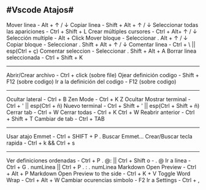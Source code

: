 #Vscode Atajos#
---
Mover linea - Alt + ↑ / ↓
Copiar linea - Shift + Alt + ↑ / ↓
Seleccionar todas las apariciones - Ctrl + Shift + L
Crear múltiples cursores - Ctrl + Alt+ ↑ / ↓
Selección multiple - Alt + Click
Mover bloque - Seleccionar . Alt + ↑ / ↓
Copiar bloque - Seleccionar . Shift + Alt + ↑ / ↓
Comentar linea - Ctrl + \ || esp(Ctrl + ç)
Comentar seleccion - Seleccionar . Shift + Alt + A
Borrar linea seleccionada - Ctrl + Shift + K

---

Abrir/Crear archivo - Ctrl + click (sobre file)
Ojear definición codigo - Shift + F12 (sobre codigo)
Ir a la definición del codigo - F12 (sobre codigo)

---

Ocultar lateral - Ctrl + B
Zen Mode - Ctrl + K Z
Ocultar Mostrar terminal - Ctrl + ' || esp(Ctrl + ñ)
Nuevo terminal - Ctrl + Shift + ' || esp(Ctrl + Shift + ñ)
Cerrar tab - Ctrl + W
Cerrar todas - Ctrl + K Ctrl + W
Reabrir anterior - Ctrl + Shift + T
Cambiar de tab - Ctrl + TAB

---

Usar atajo Emmet - Ctrl + SHIFT + P . Buscar Emmet...
Crear/Buscar tecla rapida - Ctrl + k && Ctrl + s

---

Ver definiciones ordenadas - Ctrl + P . @: || Ctrl + Shift o - . @
Ir a linea - Ctrl + G . numLinea || Ctrl + P . : . numLinea
Markdown Open Preview - Ctrl + Alt + P
Markdown Open Preview to the side - Ctrl + K + V
Toggle Word Wrap - Ctrl + Alt + W
Cambiar ocurencias simbolo - F2
Ir a Settings - Ctrl + ,